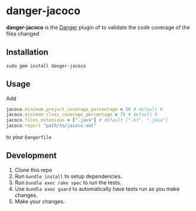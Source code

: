 # danger-jacoco

**danger-jacoco** is the [Danger](https://github.com/danger/danger) plugin of 
to validate the code coverage of the files changed

## Installation

```
sudo gem install danger-jacoco
```

## Usage

Add 

```ruby
jacoco.minimum_project_coverage_percentage = 50 # default 0
jacoco.minimum_class_coverage_percentage = 75 # default 0
jacoco.files_extension = [".java"] # default [".kt", ".java"]
jacoco.report "path/to/jacoco.xml"
```

to your `Dangerfile` 

## Development

1. Clone this repo
2. Run `bundle install` to setup dependencies.
3. Run `bundle exec rake spec` to run the tests.
4. Use `bundle exec guard` to automatically have tests run as you make changes.
5. Make your changes.
